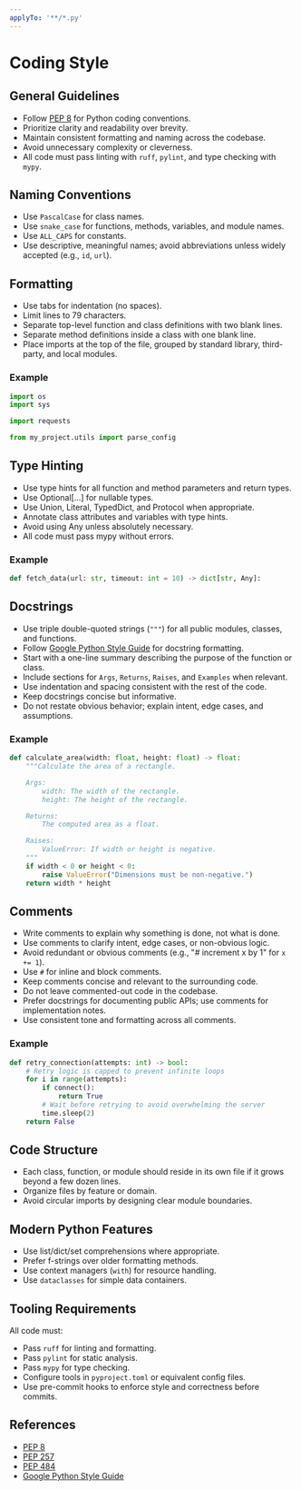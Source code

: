 ```yaml
---
applyTo: '**/*.py'
---
```


# Coding Style



## General Guidelines
- Follow [PEP 8](https://peps.python.org/pep-0008/) for Python coding conventions.
- Prioritize clarity and readability over brevity.
- Maintain consistent formatting and naming across the codebase.
- Avoid unnecessary complexity or cleverness.
- All code must pass linting with `ruff`, `pylint`, and type checking with `mypy`.



## Naming Conventions
- Use `PascalCase` for class names.
- Use `snake_case` for functions, methods, variables, and module names.
- Use `ALL_CAPS` for constants.
- Use descriptive, meaningful names; avoid abbreviations unless widely accepted (e.g., `id`, `url`).



## Formatting
- Use tabs for indentation (no spaces).
- Limit lines to 79 characters.
- Separate top-level function and class definitions with two blank lines.
- Separate method definitions inside a class with one blank line.
- Place imports at the top of the file, grouped by standard library, third-party, and local modules.

### Example
```python
import os
import sys

import requests

from my_project.utils import parse_config
```



## Type Hinting
- Use type hints for all function and method parameters and return types.
- Use Optional[...] for nullable types.
- Use Union, Literal, TypedDict, and Protocol when appropriate.
- Annotate class attributes and variables with type hints.
- Avoid using Any unless absolutely necessary.
- All code must pass mypy without errors.

### Example
```python
def fetch_data(url: str, timeout: int = 10) -> dict[str, Any]:
```



## Docstrings
- Use triple double-quoted strings (`"""`) for all public modules, classes, and functions.
- Follow [Google Python Style Guide](https://google.github.io/styleguide/pyguide.html#38-comments-and-docstrings) for docstring formatting.
- Start with a one-line summary describing the purpose of the function or class.
- Include sections for `Args`, `Returns`, `Raises`, and `Examples` when relevant.
- Use indentation and spacing consistent with the rest of the code.
- Keep docstrings concise but informative.
- Do not restate obvious behavior; explain intent, edge cases, and assumptions.

### Example
```python
def calculate_area(width: float, height: float) -> float:
    """Calculate the area of a rectangle.

    Args:
        width: The width of the rectangle.
        height: The height of the rectangle.

    Returns:
        The computed area as a float.

    Raises:
        ValueError: If width or height is negative.
    """
    if width < 0 or height < 0:
        raise ValueError("Dimensions must be non-negative.")
    return width * height
```



## Comments
- Write comments to explain why something is done, not what is done.
- Use comments to clarify intent, edge cases, or non-obvious logic.
- Avoid redundant or obvious comments (e.g., "# increment x by 1" for `x += 1`).
- Use `#` for inline and block comments.
- Keep comments concise and relevant to the surrounding code.
- Do not leave commented-out code in the codebase.
- Prefer docstrings for documenting public APIs; use comments for implementation notes.
- Use consistent tone and formatting across all comments.

### Example
```python
def retry_connection(attempts: int) -> bool:
    # Retry logic is capped to prevent infinite loops
    for i in range(attempts):
        if connect():
            return True
        # Wait before retrying to avoid overwhelming the server
        time.sleep(2)
    return False
```



## Code Structure

- Each class, function, or module should reside in its own file if it grows beyond a few dozen lines.
- Organize files by feature or domain.
- Avoid circular imports by designing clear module boundaries.



## Modern Python Features

- Use list/dict/set comprehensions where appropriate.
- Prefer f-strings over older formatting methods.
- Use context managers (`with`) for resource handling.
- Use `dataclasses` for simple data containers.



## Tooling Requirements

All code must:

- Pass `ruff` for linting and formatting.
- Pass `pylint` for static analysis.
- Pass `mypy` for type checking.
- Configure tools in `pyproject.toml` or equivalent config files.
- Use pre-commit hooks to enforce style and correctness before commits.



## References

- [PEP 8](https://peps.python.org/pep-0008/)
- [PEP 257](https://peps.python.org/pep-0257/)
- [PEP 484](https://peps.python.org/pep-0484/)
- [Google Python Style Guide](https://google.github.io/styleguide/pyguide.html)
